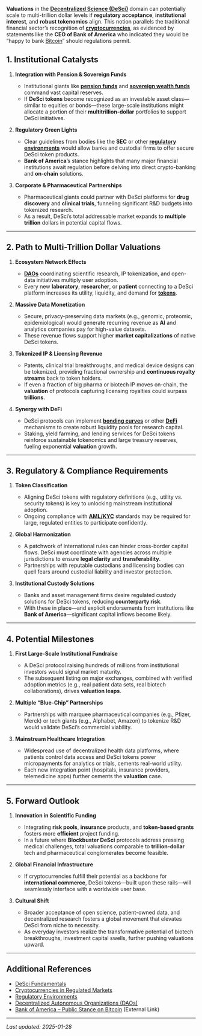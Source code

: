 **Valuations** in the **[Decentralized Science (DeSci)](/literary_products/joes_notes/DESCI.md)** domain can potentially scale to multi-trillion dollar levels if **regulatory acceptance**, **institutional interest**, and **robust tokenomics** align. This notion parallels the traditional financial sector’s recognition of **[cryptocurrencies](/literary_products/joes_notes/CRYPTOCURRENCIES.md)**, as evidenced by statements like the **CEO of Bank of America** who indicated they would be “happy to bank [Bitcoin](https://en.wikipedia.org/wiki/Bitcoin)” should regulations permit. 

## 1. Institutional Catalysts

1. **Integration with Pension & Sovereign Funds**  
   - Institutional giants like **[pension funds](/literary_products/joes_notes/PENSION_FUNDS.md)** and **[sovereign wealth funds](/literary_products/joes_notes/SOVEREIGN_WEALTH_FUNDS.md)** command vast capital reserves.  
   - If **DeSci tokens** become recognized as an investable asset class—similar to equities or bonds—these large-scale institutions might allocate a portion of their **multitrillion-dollar** portfolios to support DeSci initiatives.

2. **Regulatory Green Lights**  
   - Clear guidelines from bodies like the **SEC** or other **[regulatory environments](/literary_products/joes_notes/REGULATORY_ENVIRONMENTS.md)** would allow banks and custodial firms to offer secure DeSci token products.  
   - **Bank of America**’s stance highlights that many major financial institutions await regulation before delving into direct crypto-banking and **on-chain** solutions.

3. **Corporate & Pharmaceutical Partnerships**  
   - Pharmaceutical giants could partner with DeSci platforms for **drug discovery** and **clinical trials**, funneling significant R&D budgets into tokenized research.  
   - As a result, DeSci’s total addressable market expands to **multiple trillion** dollars in potential capital flows.

---

## 2. Path to Multi-Trillion Dollar Valuations

1. **Ecosystem Network Effects**  
   - **[DAOs](/literary_products/joes_notes/DAOS.md)** coordinating scientific research, IP tokenization, and open-data initiatives multiply user adoption.  
   - Every new **laboratory**, **researcher**, or **patient** connecting to a DeSci platform increases its utility, liquidity, and demand for **[tokens](/literary_products/joes_notes/TOKENS.md)**.

2. **Massive Data Monetization**  
   - Secure, privacy-preserving data markets (e.g., genomic, proteomic, epidemiological) would generate recurring revenue as **AI** and analytics companies pay for high-value datasets.  
   - These revenue flows support higher **market capitalizations** of native DeSci tokens.

3. **Tokenized IP & Licensing Revenue**  
   - Patents, clinical trial breakthroughs, and medical device designs can be tokenized, providing fractional ownership and **continuous royalty streams** back to token holders.  
   - If even a fraction of big pharma or biotech IP moves on-chain, the **valuation** of protocols capturing licensing royalties could surpass **trillions**.

4. **Synergy with DeFi**  
   - DeSci protocols can implement **[bonding curves](/literary_products/joes_notes/VALUATIONS.md)** or other **[DeFi](/literary_products/joes_notes/DEFI.md)** mechanisms to create robust liquidity pools for research capital.  
   - Staking, yield farming, and lending services for DeSci tokens reinforce sustainable tokenomics and large treasury reserves, fueling exponential **valuation** growth.

---

## 3. Regulatory & Compliance Requirements

1. **Token Classification**  
   - Aligning DeSci tokens with regulatory definitions (e.g., utility vs. security tokens) is key to unlocking mainstream institutional adoption.  
   - Ongoing compliance with **[AML/KYC](/literary_products/joes_notes/REGULATORY_ENVIRONMENTS.md)** standards may be required for large, regulated entities to participate confidently.

2. **Global Harmonization**  
   - A patchwork of international rules can hinder cross-border capital flows. DeSci must coordinate with agencies across multiple jurisdictions to ensure **legal clarity** and **transferability**.  
   - Partnerships with reputable custodians and licensing bodies can quell fears around custodial liability and investor protection.

3. **Institutional Custody Solutions**  
   - Banks and asset management firms desire regulated custody solutions for DeSci tokens, reducing **counterparty risk**.  
   - With these in place—and explicit endorsements from institutions like **Bank of America**—significant capital inflows become likely.

---

## 4. Potential Milestones

1. **First Large-Scale Institutional Fundraise**  
   - A DeSci protocol raising hundreds of millions from institutional investors would signal market maturity.  
   - The subsequent listing on major exchanges, combined with verified adoption metrics (e.g., real patient data sets, real biotech collaborations), drives **valuation leaps**.

2. **Multiple “Blue-Chip” Partnerships**  
   - Partnerships with marquee pharmaceutical companies (e.g., Pfizer, Merck) or tech giants (e.g., Alphabet, Amazon) to tokenize R&D would validate DeSci’s commercial viability.

3. **Mainstream Healthcare Integration**  
   - Widespread use of decentralized health data platforms, where patients control data access and DeSci tokens power micropayments for analytics or trials, cements real-world utility.  
   - Each new integration point (hospitals, insurance providers, telemedicine apps) further cements the **valuation** case.

---

## 5. Forward Outlook

1. **Innovation in Scientific Funding**  
   - Integrating **risk pools**, **insurance** products, and **token-based grants** fosters more **efficient** project funding.  
   - In a future where **Blockbuster DeSci** protocols address pressing medical challenges, total valuations comparable to **trillion-dollar** tech and pharmaceutical conglomerates become feasible.

2. **Global Financial Infrastructure**  
   - If cryptocurrencies fulfill their potential as a backbone for **international commerce**, DeSci tokens—built upon these rails—will seamlessly interface with a worldwide user base.

3. **Cultural Shift**  
   - Broader acceptance of open science, patient-owned data, and decentralized research fosters a global movement that elevates DeSci from niche to necessity.  
   - As everyday investors realize the transformative potential of biotech breakthroughs, investment capital swells, further pushing valuations upward.

---

## Additional References

- [DeSci Fundamentals](/literary_products/joes_notes/DESCI.md)  
- [Cryptocurrencies in Regulated Markets](/literary_products/joes_notes/CRYPTOCURRENCIES.md)  
- [Regulatory Environments](/literary_products/joes_notes/REGULATORY_ENVIRONMENTS.md)  
- [Decentralized Autonomous Organizations (DAOs)](/literary_products/joes_notes/DAOS.md)  
- [Bank of America – Public Stance on Bitcoin](https://www.cnbc.com/search/?query=bank%20of%20america%20bitcoin) (External Link)

---

_Last updated: 2025-01-28_
